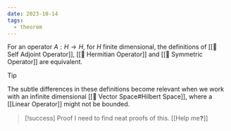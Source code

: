 ```yaml
---
date: 2023-10-14
tags:
  - theorem
---
```

For an operator $A : H \rightarrow H$, for $H$ finite dimensional, the definitions of [[📘 Self Adjoint Operator]], [[📘 Hermitian Operator]] and [[📘 Symmetric Operator]] are equivalent.

>[!tip]
> The subtle differences in these definitions become relevant when we work with an infinite dimensional [[📘 Vector Space#Hilbert Space]], where a [[Linear Operator]] might not be bounded.

>[!success] Proof
> I need to find neat proofs of this. [[Help me❓]]
